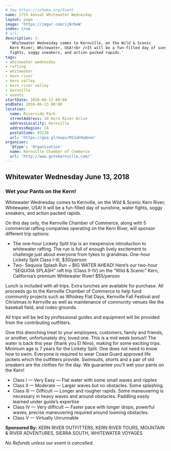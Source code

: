 ```yaml
---
# See https://schema.org/Event
name: 27th Annual Whitewater Wednesday
layout: page
image: 'https://imgur.com/ijNr6eW'
index: true
# url:
description: |-
  'Whitewater Wednesday comes to Kernville, on the Wild & Scenic
  Kern River; Whitewater, USA!<br />It will be a fun-filled day of sunshine, water
  fights, soggy sneakers, and action packed rapids.'
tags:
- whitewater wednesday
- rafting
- whitewater
- kern river
- kern valley
- kern river valley
- kernville
- events
startDate: 2018-06-13 00:00
endDate: 2018-06-13 00:00
location:
  name: Riverside Park
  streetAddress: 10 Kern River Drive
  addressLocality: Kernville
  addressRegion: CA
  postalCode: 93238
  url: 'https://goo.gl/maps/RSJah9aQnnn'
organizer:
  '@type': 'Organization'
  name: Kernville Chamber of Commerce
  url: 'http://www.gotokernville.com/'
---
```

## Whitewater Wednesday June 13, 2018
### Wet your Pants on the Kern!

Whitewater Wednesday comes to Kernville, on the Wild & Scenic Kern River; Whitewater,
USA!  It will be a fun-filled day of sunshine, water fights, soggy sneakers, and
action packed rapids.

On this day only, the Kernville Chamber of Commerce, along with 5 commercial
rafting companies operating on the Kern River, will sponsor different trip options:
- The one-hour Lickety Split trip is an inexpensive introduction to whitewater rafting.
The run is full of enough lively excitement to challenge just about everyone from
tykes to grandmas.  One-hour Lickety Split Class I-III, $30/person
- Two- Sequoia Splash Run ~ BIG WATER AHEAD! Here’s our two-hour “SEQUOIA SPLASH”
raft trip (Class II-IV) on the “Wild & Scenic” Kern, California’s premium
Whitewater River! $55/person

Lunch is included with all trips. Extra lunches are available for purchase.
All proceeds go to the Kernville Chamber of Commerce to help fund community projects
such as Whiskey Flat Days, Kernville Fall Festival and Christmas in Kernville as
well as maintenance of community venues like the baseball field, and rodeo grounds.

All trips will be led by professional guides and equipment will be provided from
the contributing outfitters.

Give this drenching treat to your employees, customers, family and friends, or another,
unfortunately dry, loved one.  This is a mid week bonus!!  The water is back this
year (thank you El Nino), making for some exciting trips. Minimum age is 7 years
for the Lickety Split. One does not need to know how to swim. Everyone is required
to wear Coast Guard approved life jackets which the outfitters provide. Swimsuits,
shorts and a pair of old sneakers are the clothes for the day. We guarantee you’ll
wet your pants on the Kern!

- Class I &mdash; Very Easy &mdash; Flat water with some small waves and ripples
- Class II &mdash; Moderate &mdash; Larger waves but no obstacles. Some splashing.
- Class III &mdash; Difficult &mdash; Longer and rougher rapids. Some maneuvering
is necessary in heavy waves and around obstacles. Paddling easily learned under
guide’s expertise
- Class IV &mdash; Very difficult &mdash; Faster pace with longer drops, powerful
waves, precise maneuvering required around looming obstacles.
- Class V &mdash; Virtually Unrunnable

**Sponsored By:**
KERN RIVER OUTFITTERS, KERN RIVER TOURS, MOUNTAIN & RIVER ADVENTURES,
SIERRA SOUTH, WHITEWATER VOYAGES

*No Refunds unless our event is cancelled.*
